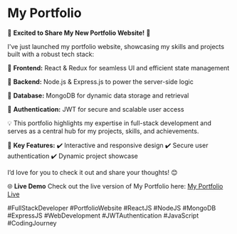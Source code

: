 # My Portfolio
🚀 **Excited to Share My New Portfolio Website!** 🌟

I've just launched my portfolio website, showcasing my skills and projects built with a robust tech stack:

🔹 **Frontend:** React & Redux for seamless UI and efficient state management

🔹 **Backend:** Node.js & Express.js to power the server-side logic

🔹 **Database:** MongoDB for dynamic data storage and retrieval

🔹 **Authentication:** JWT for secure and scalable user access

💡 This portfolio highlights my expertise in full-stack development and serves as a central hub for my projects, skills, and achievements.

🎯 **Key Features:**
✔️ Interactive and responsive design
✔️ Secure user authentication
✔️ Dynamic project showcase

I’d love for you to check it out and share your thoughts! 😊

🌐 **Live Demo**
Check out the live version of My Portfolio here: [My Portfolio Live](https://srijan-tripathi.vercel.app/)

#FullStackDeveloper #PortfolioWebsite #ReactJS #NodeJS #MongoDB #ExpressJS #WebDevelopment #JWTAuthentication #JavaScript #CodingJourney
